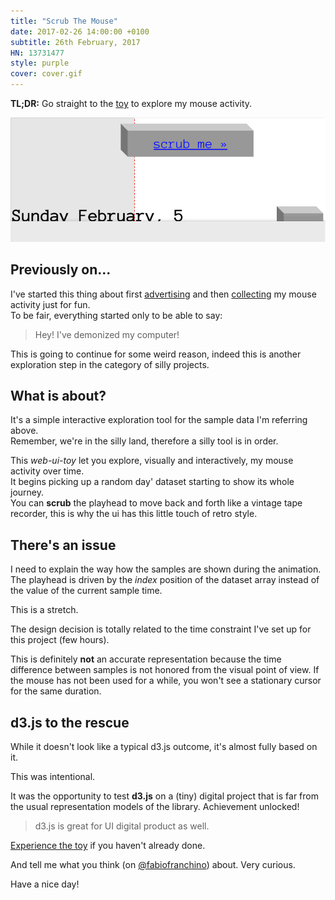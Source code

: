```yaml
---
title: "Scrub The Mouse"
date: 2017-02-26 14:00:00 +0100
subtitle: 26th February, 2017
HN: 13731477
style: purple
cover: cover.gif
---
```


**TL;DR:** Go straight to the [toy](/scrub_the_mouse/) to explore my mouse activity.

![](../assets/posts/scrub-the-mouse/cover.gif)

## Previously on...

I've started this thing about first [advertising](https://fabiofranchino.com/peep_my_mouse/) and then [collecting](https://fabiofranchino.com/blog/nodejs-canvas-d3js-first-date/) my mouse activity just for fun.  
To be fair, everything started only to be able to say:

> Hey! I've demonized my computer!

This is going to continue for some weird reason, indeed this is another exploration step in the category of silly projects.

## What is about?

It's a simple interactive exploration tool for the sample data I'm referring above.  
Remember, we're in the silly land, therefore a silly tool is in order.

This *web-ui-toy* let you explore, visually and interactively, my mouse activity over time.  
It begins picking up a random day' dataset starting to show its whole journey.  
You can **scrub** the playhead to move back and forth like a vintage tape recorder, this is why the ui has this little touch of retro style.

## There's an issue

I need to explain the way how the samples are shown during the animation.  
The playhead is driven by the *index* position of the dataset array instead of the value of the current sample time.  

This is a stretch.  

The design decision is totally related to the time constraint I've set up for this project (few hours).  

This is definitely **not** an accurate representation because the time difference between samples is not honored from the visual point of view. If the mouse has not been used for a while, you won't see a stationary cursor for the same duration.

## d3.js to the rescue

While it doesn't look like a typical d3.js outcome, it's almost fully based on it.  

This was intentional.  

It was the opportunity to test **d3.js** on a (tiny) digital project that is far from the usual representation models of the library. Achievement unlocked!

> d3.js is great for UI digital product as well.

[Experience the toy](/scrub_the_mouse/) if you haven't already done.

And tell me what you think (on [@fabiofranchino](https://twitter.com/fabiofranchino)) about. Very curious.

Have a nice day!